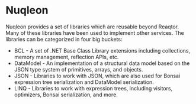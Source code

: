 # Nuqleon

Nuqleon provides a set of libraries which are reusable beyond Reaqtor. Many of these libraries have been used to implement other services. The libraries can be categorized in four big buckets:

* BCL - A set of .NET Base Class Library extensions including collections, memory management, reflection APIs, etc.
* DataModel - An implementation of a structural data model based on the JSON type system of primitives, arrays, and objects.
* JSON - Libraries to work with JSON, which are also used for Bonsai expression tree serialization and DataModel serialization.
* LINQ - Libraries to work with expression trees, including visitors, optimizers, Bonsai serialization, and more.
